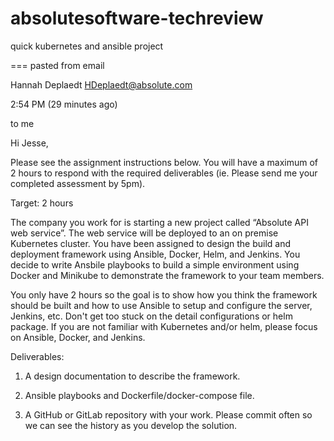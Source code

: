 # absolutesoftware-techreview
quick kubernetes and ansible project


===
pasted from email

Hannah Deplaedt <HDeplaedt@absolute.com>
	
2:54 PM (29 minutes ago)
	
to me

Hi Jesse,

 

Please see the assignment instructions below. You will have a maximum of 2 hours to respond with the required deliverables (ie. Please send me your completed assessment by 5pm).

 

Target: 2 hours

 

The company you work for is starting a new project called “Absolute API web service”. The web service will be deployed to an on premise Kubernetes cluster. You have been assigned to design the build and deployment framework using Ansible, Docker, Helm, and Jenkins. You decide to write Ansbile playbooks to build a simple environment using Docker and Minikube to demonstrate the framework to your team members.

 

You only have 2 hours so the goal is to show how you think the framework should be built and how to use Ansible to setup and configure the server, Jenkins, etc. Don't get too stuck on the detail configurations or helm package. If you are not familiar with Kubernetes and/or helm, please focus on Ansible, Docker, and Jenkins.

 

Deliverables:

1.    A design documentation to describe the framework.

2.    Ansible playbooks and Dockerfile/docker-compose file.

3.    A GitHub or GitLab repository with your work. Please commit often so we can see the history as you develop the solution.
